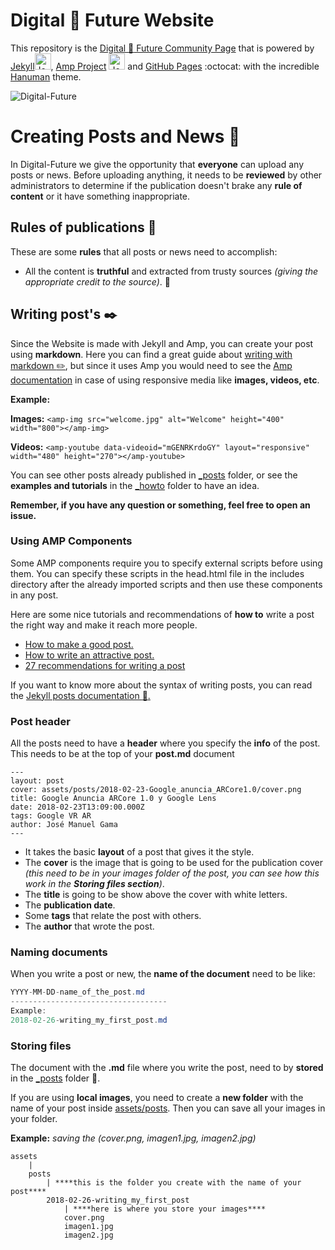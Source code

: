 # Digital :rocket: Future Website

This repository is the [Digital :rocket: Future Community Page](https://jmgama.github.io/Digital-Future/) that is powered by [Jekyll](https://jekyllrb.com/)<img src="http://talk.jekyllrb.com/uploads/jekyllrb/original/1X/8b614a6e66f98a2596bea71530911af993b41747.png" alt="Jekyll icon" width="26px" height="26px"/>, [Amp Project](https://www.ampproject.org/) <img src="https://www.corsia.us/wp-content/uploads/2017/03/amp-icon.jpg" alt="Jekyll icon" width="26px" height="26px"> and [GitHub Pages](https://pages.github.com/) :octocat: with the incredible [Hanuman](https://github.com/samanyougarg/hanuman) theme.

![Digital-Future](https://image.ibb.co/jEu8oH/Screenshot_from_2018_02_26_11_24_21.png)

# Creating Posts and News :memo:

In Digital-Future we give the opportunity that **everyone** can upload any posts or news. Before uploading anything, it needs to be **reviewed** by other administrators to determine if the publication doesn't brake any **rule of content** or it have something inappropriate.

## Rules of publications :cop:

These are some **rules** that all posts or news need to accomplish:

- All the content is **truthful** and extracted from trusty sources _(giving the appropriate credit to the source)_. :bookmark:

## Writing post's :black_nib:

Since the Website is made with Jekyll and Amp, you can create your post using **markdown**. Here you can find a great guide about [writing with markdown :pencil2:](https://guides.github.com/features/mastering-markdown/), but since it uses Amp you would need to see the [Amp documentation](https://www.ampproject.org/docs)  in case of using responsive media like **images, videos, etc**.

**Example:**

**Images:** `<amp-img src="welcome.jpg" alt="Welcome" height="400" width="800"></amp-img>`

**Videos:** `<amp-youtube data-videoid="mGENRKrdoGY" layout="responsive" width="480" height="270"></amp-youtube>`

You can see other posts already published in [\_posts](/_posts/) folder, or see the **examples and tutorials** in the [\_howto](/_howto/) folder to have an idea.

**Remember, if you have any question or something, feel free to open an issue.**

### Using AMP Components
Some AMP components require you to specify external scripts before using them. You can specify these scripts in the head.html file in the includes directory after the already imported scripts and then use these components in any post.

Here are some nice tutorials and recommendations of **how to** write a post the right way and make it reach more people.
- [How to make a good post.](https://masymejor.com/hacer-un-buen-post/)
- [How to write an attractive post.](https://www.40defiebre.com/como-escribir-post/)
- [27 recommendations for writing a post](https://www.40defiebre.com/consejos-escribir-post/)

If you want to know more about the syntax of writing posts, you can read the [Jekyll posts documentation :book:.](https://jekyllrb.com/docs/posts/)

### Post header

All the posts need to have a **header** where you specify the **info** of the post. This needs to be at the top of your **post.md** document

```
---
layout: post
cover: assets/posts/2018-02-23-Google_anuncia_ARCore1.0/cover.png
title: Google Anuncia ARCore 1.0 y Google Lens
date: 2018-02-23T13:09:00.000Z
tags: Google VR AR
author: José Manuel Gama
---
```
- It takes the basic **layout** of a post that gives it the style.
- The **cover** is the image that is going to be used for the publication cover _(this need to be in your images folder of the post, you can see how this work in the **Storing files section**)_.
- The **title** is going to be show above the cover with white letters.
- The **publication date**.
- Some **tags** that relate the post with others.
- The **author** that wrote the post.

### Naming documents

When you write a post or new, the **name of the document** need to be like:

```java
YYYY-MM-DD-name_of_the_post.md
-----------------------------------
Example:
2018-02-26-writing_my_first_post.md
```
### Storing files
The document with the **.md** file where you write the post, need to by **stored** in the [\_posts](/_posts/) folder :open_file_folder:.

If you are using **local images**, you need to create a **new folder** with the name of your post inside [assets/posts](/assets/posts/). Then you can save all your images in your folder.

**Example:** _saving the (cover.png, imagen1.jpg, imagen2.jpg)_
```
assets
    |
    posts
        | ****this is the folder you create with the name of your post****
        2018-02-26-writing_my_first_post
            | ****here is where you store your images****
            cover.png
            imagen1.jpg
            imagen2.jpg
```
